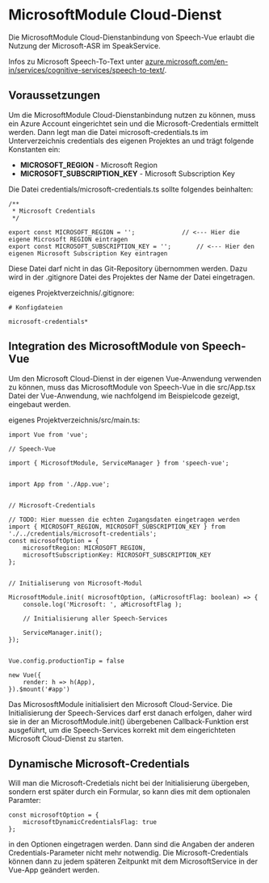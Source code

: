 # MicrosoftModule Cloud-Dienst

Die MicrosoftModule Cloud-Dienstanbindung von Speech-Vue erlaubt die Nutzung der Microsoft-ASR im SpeakService.

Infos zu Microsoft Speech-To-Text unter [azure.microsoft.com/en-in/services/cognitive-services/speech-to-text/](https://azure.microsoft.com/en-in/services/cognitive-services/speech-to-text/).


## Voraussetzungen

Um die MicrosoftModule Cloud-Dienstanbindung nutzen zu können, muss ein Azure Account eingerichtet sein und die Microsoft-Credentials ermittelt werden. Dann legt man die Datei microsoft-credentials.ts im Unterverzeichnis credentials des eigenen Projektes an und trägt folgende Konstanten ein:

* **MICROSOFT_REGION** - Microsoft Region
* **MICROSOFT_SUBSCRIPTION_KEY** - Microsoft Subscription Key


Die Datei credentials/microsoft-credentials.ts sollte folgendes beinhalten:

	/**
	 * Microsoft Credentials
	 */
	
	export const MICROSOFT_REGION = ''; 			// <--- Hier die eigene Microsoft REGION eintragen
	export const MICROSOFT_SUBSCRIPTION_KEY = '';   	// <--- Hier den eigenen Microsoft Subscription Key eintragen 


Diese Datei darf nicht in das Git-Repository übernommen werden. Dazu wird in der .gitignore Datei des Projektes der Name der Datei eingetragen.

eigenes Projektverzeichnis/.gitignore:
 
	# Konfigdateien

	microsoft-credentials*


## Integration des MicrosoftModule von Speech-Vue

Um den Microsoft Cloud-Dienst in der eigenen Vue-Anwendung verwenden zu können, muss das MicrosoftModule von Speech-Vue in die src/App.tsx Datei der Vue-Anwendung, wie nachfolgend im Beispielcode gezeigt, eingebaut werden.

eigenes Projektverzeichnis/src/main.ts:


	import Vue from 'vue';

	// Speech-Vue

	import { MicrosoftModule, ServiceManager } from 'speech-vue';


	import App from './App.vue';

	
	// Microsoft-Credentials
	
	// TODO: Hier muessen die echten Zugangsdaten eingetragen werden
	import { MICROSOFT_REGION, MICROSOFT_SUBSCRIPTION_KEY } from './../credentials/microsoft-credentials';
	const microsoftOption = {
	  	microsoftRegion: MICROSOFT_REGION,
	  	microsoftSubscriptionKey: MICROSOFT_SUBSCRIPTION_KEY
	};
	
	
	// Initialiserung von Microsoft-Modul

	MicrosoftModule.init( microsoftOption, (aMicrosoftFlag: boolean) => {
		console.log('Microsoft: ', aMicrosoftFlag );        

		// Initialisierung aller Speech-Services

		ServiceManager.init();
	});


	Vue.config.productionTip = false

	new Vue({
		render: h => h(App),
	}).$mount('#app')


Das MicrososftModule initialisiert den Microsoft Cloud-Service. Die Initialisierung der Speech-Services darf erst danach erfolgen, daher wird sie in der an MicrosoftModule.init() übergebenen Callback-Funktion erst ausgeführt, um die Speech-Services korrekt mit dem eingerichteten Microsoft Cloud-Dienst zu starten.


## Dynamische Microsoft-Credentials

Will man die Microsoft-Credetials nicht bei der Initialisierung übergeben, sondern erst später durch ein Formular, so kann dies mit dem optionalen Paramter: 

	const microsoftOption = {
		microsoftDynamicCredentialsFlag: true 
	};

in den Optionen eingetragen werden. Dann sind die Angaben der anderen Credentials-Parameter nicht mehr notwendig.
Die Microsoft-Credentials können dann zu jedem späteren Zeitpunkt mit dem MicrosoftService in der Vue-App geändert werden.




